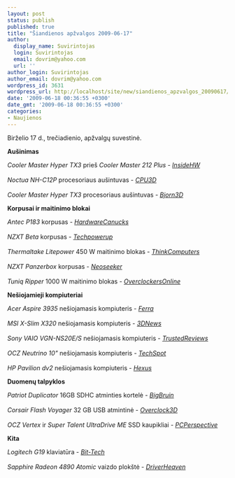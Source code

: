```yaml
---
layout: post
status: publish
published: true
title: "Šiandienos apžvalgos 2009-06-17"
author:
  display_name: Suvirintojas
  login: Suvirintojas
  email: dovrim@yahoo.com
  url: ''
author_login: Suvirintojas
author_email: dovrim@yahoo.com
wordpress_id: 3631
wordpress_url: http://localhost/site/new/siandienos_apzvalgos_20090617/
date: '2009-06-18 00:36:55 +0300'
date_gmt: '2009-06-18 00:36:55 +0300'
categories:
- Naujienos
---
```

<p>Birželio 17 d., trečiadienio, apžvalgų suvestinė.</p>
<p><b>Aušinimas</b></p>
<p><i>Cooler Master Hyper TX3</i> prieš <i>Cooler Master 212 Plus</i> - <i><a class="ns" href="http://www.insidehw.com/Reviews/Cooling/Cooler-Master-Hyper-TX3-vs-Cooler-Master-212-Plus.html">InsideHW</a></i><br />
<br /><i>Noctua NH-C12P</i> procesoriaus aušintuvas - <i><a class="ns" href="http://www.cpu3d.com/review/7652-1/noctua-nh-c12p-cpu-cooler/introduction.html">CPU3D</a></i><br />
<br /><i>Cooler Master Hyper TX3</i> procesoriaus aušintuvas - <i><a class="ns" href="http://www.bjorn3d.com/read.php?cID=1574">Bjorn3D</a></i></p>
<p><b>Korpusai ir maitinimo blokai</b></p>
<p><i>Antec P183</i> korpusas - <i><a class="ns" href="http://www.hardwarecanucks.com/forum/hardware-canucks-reviews/18650-antec-p183-mid-tower-case-review.html">HardwareCanucks</a></i><br />
<br /><i>NZXT Beta</i> korpusas - <i><a class="ns" href="http://www.techpowerup.com/reviews/NZXT/Beta/">Techpowerup</a></i><br />
<br /><i>Thermaltake Litepower</i> 450 W maitinimo blokas - <i><a class="ns" href="http://www.thinkcomputers.org/index.php?x=reviews&id=994">ThinkComputers</a></i><br />
<br /><i>NZXT Panzerbox</i> korpusas - <i><a class="ns" href="http://neoseeker.com/Articles/Hardware/Reviews/nzxtpanzerbox/">Neoseeker</a></i><br />
<br /><i>Tuniq Ripper</i> 1000 W maitinimo blokas - <i><a class="ns" href="http://www.overclockersonline.net/?page=articles&num=2861">OverclockersOnline</a></i></p>
<p><b>Nešiojamieji kompiuteriai</b></p>
<p><i>Acer Aspire 3935</i> nešiojamasis kompiuteris - <i><a class="ns" href="http://www.ferra.ru/online/mobilis/87951/">Ferra</a></i><br />
<br /><i>MSI X-Slim X320</i> nešiojamasis kompiuteris - <i><a class="ns" href="http://www.3dnews.ru/mobile/msi_x_slim_x320/">3DNews</a></i><br />
<br /><i>Sony VAIO VGN-NS20E/S</i> nešiojamasis kompiuteris - <i><a class="ns" href="http://www.trustedreviews.com/laptops/review/2009/06/17/Sony-VAIO-VGN-NS20E-S---15-4in-Laptop/p1">TrustedReviews</a></i><br />
<br /><i>OCZ Neutrino 10"</i> nešiojamasis kompiuteris - <i><a class="ns" href="http://www.techspot.com/review/170-ocz-neutrino-netbook/">TechSpot</a></i><br />
<br /><i>HP Pavilion dv2</i> nešiojamasis kompiuteris - <i><a class="ns" href="http://www.hexus.net/content/item.php?item=18831">Hexus</a></i></p>
<p><b>Duomenų talpyklos</b></p>
<p><i>Patriot Duplicator</i> 16GB SDHC atminties kortelė - <i><a class="ns" href="http://www.bigbruin.com/content/patriotduplicator_1">BigBruin</a></i><br />
<br /><i>Corsair Flash Voyager</i> 32 GB USB atmintinė - <i><a class="ns" href="http://www.overclock3d.net/reviews.php?/storage/corsair_flash_voyager_32gb_review/1">Overclock3D</a></i><br />
<br /><i>OCZ Vertex</i> ir <i>Super Talent UltraDrive ME</i> SSD kaupikliai - <i><a class="ns" href="http://www.pcper.com/article.php?aid=733">PCPerspective</a></i></p>
<p><b>Kita</b></p>
<p><i>Logitech G19</i> klaviatūra - <i><a class="ns" href="http://www.bit-tech.net/hardware/peripherals/2009/06/17/logitech-g19-review/1">Bit-Tech</a></i><br />
<br /><i>Sapphire Radeon 4890 Atomic</i> vaizdo plokštė - <i><a class="ns" href="http://www.driverheaven.net/reviews.php?reviewid=794">DriverHeaven</a></i><br /></p>
